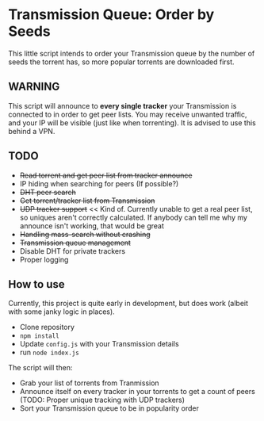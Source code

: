 # Transmission Queue: Order by Seeds

This little script intends to order your Transmission queue by the number of seeds the torrent has, so more popular torrents are downloaded first.

## WARNING

This script will announce to **every single tracker** your Transmission is connected to in order to get peer lists. You may receive unwanted traffic, and your IP will be visible (just like when torrenting). It is advised to use this behind a VPN.

## TODO

- ~~Read torrent and get peer list from tracker announce~~
- IP hiding when searching for peers (If possible?)
- ~~DHT peer search~~
- ~~Get torrent/tracker list from Transmission~~
- ~~UDP tracker support~~ << Kind of. Currently unable to get a real peer list, so uniques aren't correctly calculated. If anybody can tell me why my announce isn't working, that would be great
- ~~Handling mass-search without crashing~~
- ~~Transmission queue management~~
- Disable DHT for private trackers
- Proper logging

## How to use

Currently, this project is quite early in development, but does work (albeit with some janky logic in places).

- Clone repository
- `npm install`
- Update `config.js` with your Transmission details
- run `node index.js`

The script will then:
- Grab your list of torrents from Tranmission
- Announce itself on every tracker in your torrents to get a count of peers (TODO: Proper unique tracking with UDP trackers)
- Sort your Transmission queue to be in popularity order